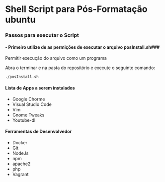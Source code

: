 # Shell Script para Pós-Formatação ubuntu

### Passos para executar o Script

#### - Primeiro utilize de as permições de executar o arquivo __posInstall.sh__###

Permitir execução do arquivo como um programa

Abra o terminar e na pasta do repositório e execute o seguinte comando:

```
./posInstall.sh
```

#### Lista de Apps a serem instalados ####

- Google Chorme
- Visual Studio Code
- Vim
- Gnome Tweaks
- Youtube-dl

#### Ferramentas de Desenvolvedor ####

- Docker
- Git
- NodeJs
- npm
- apache2
- php
- Vagrant
